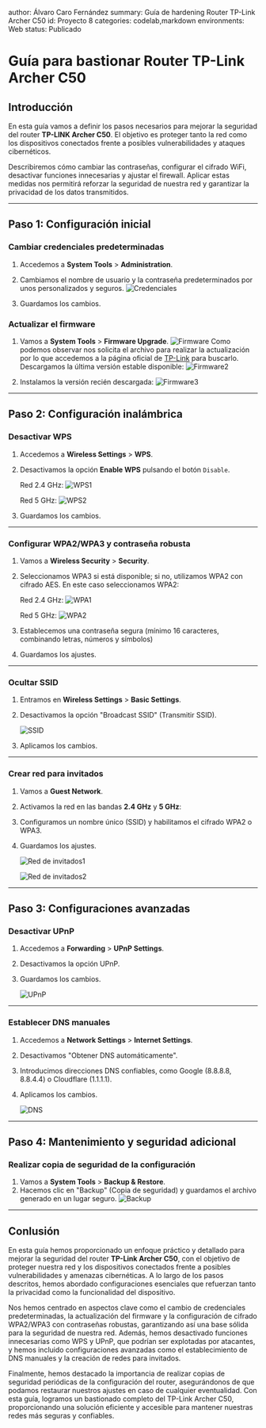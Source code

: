 author: Álvaro Caro Fernández
summary: Guía de hardening Router TP-Link Archer C50
id: Proyecto 8
categories: codelab,markdown
environments: Web
status: Publicado

# Guía para bastionar Router TP-Link Archer C50

## Introducción

En esta guía vamos a definir los pasos necesarios para mejorar la seguridad del router **TP-LINK Archer C50**. El objetivo es proteger tanto la red como los dispositivos conectados frente a posibles vulnerabilidades y ataques cibernéticos.

Describiremos cómo cambiar las contraseñas, configurar el cifrado WiFi, desactivar funciones innecesarias y ajustar el firewall. Aplicar estas medidas nos permitirá reforzar la seguridad de nuestra red y garantizar la privacidad de los datos transmitidos.

---

## Paso 1: Configuración inicial

### Cambiar credenciales predeterminadas
1. Accedemos a **System Tools** > **Administration**.
2. Cambiamos el nombre de usuario y la contraseña predeterminados por unos personalizados y seguros.
![Credenciales](./img/2.png)

3. Guardamos los cambios.


### Actualizar el firmware
1. Vamos a **System Tools** > **Firmware Upgrade**.
![Firmware](./img/3.png)
Como podemos observar nos solicita el archivo para realizar la actualización por lo que accedemos a la página oficial de [TP-Link](https://www.tp-link.com/es/support/download/archer-c50/#Firmware) para buscarlo. Descargamos la última versión estable disponible:
![Firmware2](./img/4.png)


2. Instalamos la versión recién descargada:
![Firmware3](./img/5.png)

---

## Paso 2: Configuración inalámbrica

### Desactivar WPS
1. Accedemos a **Wireless Settings** > **WPS**.
2. Desactivamos la opción **Enable WPS** pulsando el botón `Disable`.

    Red 2.4 GHz:
    ![WPS1](./img/6.png)

    Red 5 GHz:
    ![WPS2](./img/7.png)

3. Guardamos los cambios.

---

### Configurar WPA2/WPA3 y contraseña robusta
1. Vamos a **Wireless Security** > **Security**.
2. Seleccionamos WPA3 si está disponible; si no, utilizamos WPA2 con cifrado AES. En este caso seleccionamos WPA2:

    Red 2.4 GHz:
    ![WPA1](./img/8.png)

    Red 5 GHz:
    ![WPA2](./img/9.png)

3. Establecemos una contraseña segura (mínimo 16 caracteres, combinando letras, números y símbolos)
4. Guardamos los ajustes.

---

### Ocultar SSID
1. Entramos en **Wireless Settings** > **Basic Settings**.
2. Desactivamos la opción "Broadcast SSID" (Transmitir SSID).

    ![SSID](./img/10.png)

3. Aplicamos los cambios.

---

### Crear red para invitados
1. Vamos a **Guest Network**.
2. Activamos la red en las bandas **2.4 GHz** y **5 GHz**:
3. Configuramos un nombre único (SSID) y habilitamos el cifrado WPA2 o WPA3.
4. Guardamos los ajustes.


    ![Red de invitados1](./img/11.png)

    ![Red de invitados2](./img/12.png)

---

## Paso 3: Configuraciones avanzadas

### Desactivar UPnP
1. Accedemos a **Forwarding** > **UPnP Settings**.
2. Desactivamos la opción UPnP.
3. Guardamos los cambios.

    ![UPnP](./img/13.png)

---

### Establecer DNS manuales
1. Accedemos a **Network Settings** > **Internet Settings**.
2. Desactivamos "Obtener DNS automáticamente".
3. Introducimos direcciones DNS confiables, como Google (8.8.8.8, 8.8.4.4) o Cloudflare (1.1.1.1).
4. Aplicamos los cambios.

    ![DNS](./img/14.png)

---

## Paso 4: Mantenimiento y seguridad adicional

### Realizar copia de seguridad de la configuración
1. Vamos a **System Tools** > **Backup & Restore**.
2. Hacemos clic en "Backup" (Copia de seguridad) y guardamos el archivo generado en un lugar seguro.
    ![Backup](./img/15.png)

---

## Conlusión
En esta guía hemos proporcionado un enfoque práctico y detallado para mejorar la seguridad del router **TP-Link Archer C50**, con el objetivo de proteger nuestra red y los dispositivos conectados frente a posibles vulnerabilidades y amenazas cibernéticas. A lo largo de los pasos descritos, hemos abordado configuraciones esenciales que refuerzan tanto la privacidad como la funcionalidad del dispositivo.

Nos hemos centrado en aspectos clave como el cambio de credenciales predeterminadas, la actualización del firmware y la configuración de cifrado WPA2/WPA3 con contraseñas robustas, garantizando así una base sólida para la seguridad de nuestra red. Además, hemos desactivado funciones innecesarias como WPS y UPnP, que podrían ser explotadas por atacantes, y hemos incluido configuraciones avanzadas como el establecimiento de DNS manuales y la creación de redes para invitados.

Finalmente, hemos destacado la importancia de realizar copias de seguridad periódicas de la configuración del router, asegurándonos de que podamos restaurar nuestros ajustes en caso de cualquier eventualidad. Con esta guía, logramos un bastionado completo del TP-Link Archer C50, proporcionando una solución eficiente y accesible para mantener nuestras redes más seguras y confiables.
